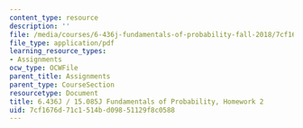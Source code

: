```yaml
---
content_type: resource
description: ''
file: /media/courses/6-436j-fundamentals-of-probability-fall-2018/7cf1676d71c1514bd09851129f8c0588_MIT6_436JF18_hw2.pdf
file_type: application/pdf
learning_resource_types:
- Assignments
ocw_type: OCWFile
parent_title: Assignments
parent_type: CourseSection
resourcetype: Document
title: 6.436J / 15.085J Fundamentals of Probability, Homework 2
uid: 7cf1676d-71c1-514b-d098-51129f8c0588
---
```

